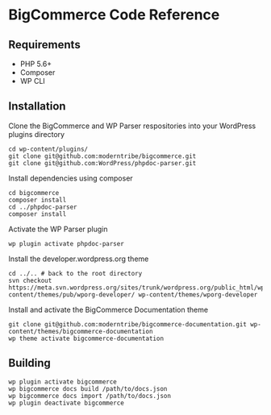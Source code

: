 # BigCommerce Code Reference

## Requirements

* PHP 5.6+
* Composer
* WP CLI

## Installation

Clone the BigCommerce and WP Parser respositories into your WordPress plugins directory

```
cd wp-content/plugins/
git clone git@github.com:moderntribe/bigcommerce.git
git clone git@github.com:WordPress/phpdoc-parser.git
```

Install dependencies using composer

```
cd bigcommerce
composer install
cd ../phpdoc-parser
composer install
```

Activate the WP Parser plugin

```
wp plugin activate phpdoc-parser
```

Install the developer.wordpress.org theme

```
cd ../.. # back to the root directory
svn checkout https://meta.svn.wordpress.org/sites/trunk/wordpress.org/public_html/wp-content/themes/pub/wporg-developer/ wp-content/themes/wporg-developer
```

Install and activate the BigCommerce Documentation theme

```
git clone git@github.com:moderntribe/bigcommerce-documentation.git wp-content/themes/bigcommerce-documentation
wp theme activate bigcommerce-documentation
```

## Building

```
wp plugin activate bigcommerce
wp bigcommerce docs build /path/to/docs.json
wp bigcommerce docs import /path/to/docs.json
wp plugin deactivate bigcommerce
```